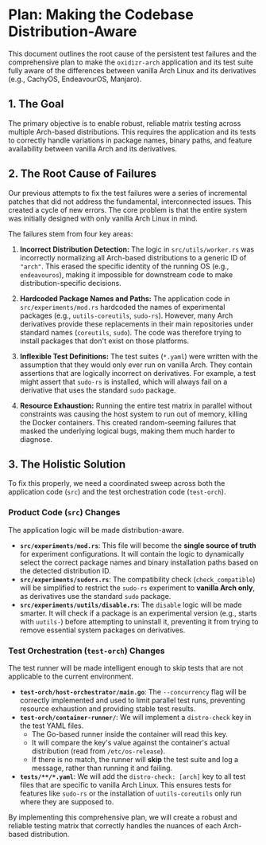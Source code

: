 # Plan: Making the Codebase Distribution-Aware

This document outlines the root cause of the persistent test failures and the comprehensive plan to make the `oxidizr-arch` application and its test suite fully aware of the differences between vanilla Arch Linux and its derivatives (e.g., CachyOS, EndeavourOS, Manjaro).

## 1. The Goal

The primary objective is to enable robust, reliable matrix testing across multiple Arch-based distributions. This requires the application and its tests to correctly handle variations in package names, binary paths, and feature availability between vanilla Arch and its derivatives.

## 2. The Root Cause of Failures

Our previous attempts to fix the test failures were a series of incremental patches that did not address the fundamental, interconnected issues. This created a cycle of new errors. The core problem is that the entire system was initially designed with only vanilla Arch Linux in mind.

The failures stem from four key areas:

1.  **Incorrect Distribution Detection:** The logic in `src/utils/worker.rs` was incorrectly normalizing all Arch-based distributions to a generic ID of `"arch"`. This erased the specific identity of the running OS (e.g., `endeavouros`), making it impossible for downstream code to make distribution-specific decisions.

2.  **Hardcoded Package Names and Paths:** The application code in `src/experiments/mod.rs` hardcoded the names of experimental packages (e.g., `uutils-coreutils`, `sudo-rs`). However, many Arch derivatives provide these replacements in their main repositories under standard names (`coreutils`, `sudo`). The code was therefore trying to install packages that don't exist on those platforms.

3.  **Inflexible Test Definitions:** The test suites (`*.yaml`) were written with the assumption that they would only ever run on vanilla Arch. They contain assertions that are logically incorrect on derivatives. For example, a test might assert that `sudo-rs` is installed, which will always fail on a derivative that uses the standard `sudo` package.

4.  **Resource Exhaustion:** Running the entire test matrix in parallel without constraints was causing the host system to run out of memory, killing the Docker containers. This created random-seeming failures that masked the underlying logical bugs, making them much harder to diagnose.

## 3. The Holistic Solution

To fix this properly, we need a coordinated sweep across both the application code (`src`) and the test orchestration code (`test-orch`).

### Product Code (`src`) Changes

The application logic will be made distribution-aware.

-   **`src/experiments/mod.rs`**: This file will become the **single source of truth** for experiment configurations. It will contain the logic to dynamically select the correct package names and binary installation paths based on the detected distribution ID.
-   **`src/experiments/sudors.rs`**: The compatibility check (`check_compatible`) will be simplified to restrict the `sudo-rs` experiment to **vanilla Arch only**, as derivatives use the standard `sudo` package.
-   **`src/experiments/uutils/disable.rs`**: The `disable` logic will be made smarter. It will check if a package is an experimental version (e.g., starts with `uutils-`) before attempting to uninstall it, preventing it from trying to remove essential system packages on derivatives.

### Test Orchestration (`test-orch`) Changes

The test runner will be made intelligent enough to skip tests that are not applicable to the current environment.

-   **`test-orch/host-orchestrator/main.go`**: The `--concurrency` flag will be correctly implemented and used to limit parallel test runs, preventing resource exhaustion and providing stable test results.
-   **`test-orch/container-runner/`**: We will implement a `distro-check` key in the test YAML files.
    -   The Go-based runner inside the container will read this key.
    -   It will compare the key's value against the container's actual distribution (read from `/etc/os-release`).
    -   If there is no match, the runner will **skip** the test suite and log a message, rather than running it and failing.
-   **`tests/**/*.yaml`**: We will add the `distro-check: [arch]` key to all test files that are specific to vanilla Arch Linux. This ensures tests for features like `sudo-rs` or the installation of `uutils-coreutils` only run where they are supposed to.

By implementing this comprehensive plan, we will create a robust and reliable testing matrix that correctly handles the nuances of each Arch-based distribution.
